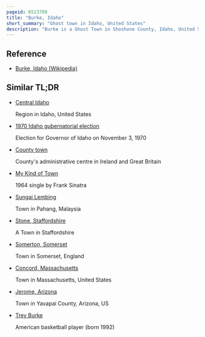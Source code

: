 ```yaml
---
pageid: 6513708
title: "Burke, Idaho"
short_summary: "Ghost town in Idaho, United States"
description: "Burke is a Ghost Town in Shoshone County, Idaho, United States, established in 1887. Once a Vibrant Silver Lead and Zinc Mining Town the Town saw considerable Decline in the mid-twentieth Century after the Closure of several Mines."
---
```


## Reference

- [Burke, Idaho (Wikipedia)](https://en.wikipedia.org/?curid=6513708)

## Similar TL;DR

- [Central Idaho](/tldr/en/central-idaho)

  Region in Idaho, United States

- [1970 Idaho gubernatorial election](/tldr/en/1970-idaho-gubernatorial-election)

  Election for Governor of Idaho on November 3, 1970

- [County town](/tldr/en/county-town)

  County's administrative centre in Ireland and Great Britain

- [My Kind of Town](/tldr/en/my-kind-of-town)

  1964 single by Frank Sinatra

- [Sungai Lembing](/tldr/en/sungai-lembing)

  Town in Pahang, Malaysia

- [Stone, Staffordshire](/tldr/en/stone-staffordshire)

  A Town in Staffordshire

- [Somerton, Somerset](/tldr/en/somerton-somerset)

  Town in Somerset, England

- [Concord, Massachusetts](/tldr/en/concord-massachusetts)

  Town in Massachusetts, United States

- [Jerome, Arizona](/tldr/en/jerome-arizona)

  Town in Yavapai County, Arizona, US

- [Trey Burke](/tldr/en/trey-burke)

  American basketball player (born 1992)
